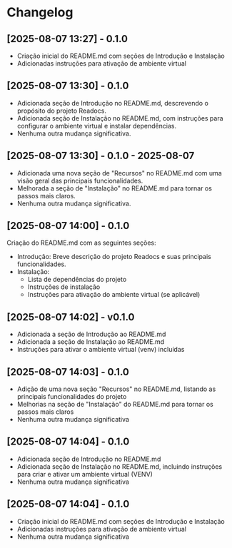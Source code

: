 # Changelog

## [2025-08-07 13:27] - 0.1.0
- Criação inicial do README.md com seções de Introdução e Instalação
- Adicionadas instruções para ativação de ambiente virtual

## [2025-08-07 13:30] - 0.1.0
- Adicionada seção de Introdução no README.md, descrevendo o propósito do projeto Readocs.
- Adicionada seção de Instalação no README.md, com instruções para configurar o ambiente virtual e instalar dependências.
- Nenhuma outra mudança significativa.

## [2025-08-07 13:30] - 0.1.0 - 2025-08-07
- Adicionada uma nova seção de "Recursos" no README.md com uma visão geral das principais funcionalidades.
- Melhorada a seção de "Instalação" no README.md para tornar os passos mais claros.
- Nenhuma outra mudança significativa.

## [2025-08-07 14:00] - 0.1.0
Criação do README.md com as seguintes seções:
- Introdução: Breve descrição do projeto Readocs e suas principais funcionalidades.
- Instalação:
  - Lista de dependências do projeto
  - Instruções de instalação
  - Instruções para ativação do ambiente virtual (se aplicável)

## [2025-08-07 14:02] - v0.1.0
- Adicionada a seção de Introdução ao README.md
- Adicionada a seção de Instalação ao README.md
- Instruções para ativar o ambiente virtual (venv) incluídas

## [2025-08-07 14:03] - 0.1.0
- Adição de uma nova seção "Recursos" no README.md, listando as principais funcionalidades do projeto
- Melhorias na seção de "Instalação" do README.md para tornar os passos mais claros
- Nenhuma outra mudança significativa

## [2025-08-07 14:04] - 0.1.0
- Adicionada seção de Introdução no README.md
- Adicionada seção de Instalação no README.md, incluindo instruções para criar e ativar um ambiente virtual (VENV)
- Nenhuma outra mudança significativa

## [2025-08-07 14:04] - 0.1.0
- Criação inicial do README.md com seções de Introdução e Instalação
- Adicionadas instruções para ativação de ambiente virtual
- Nenhuma outra mudança significativa

